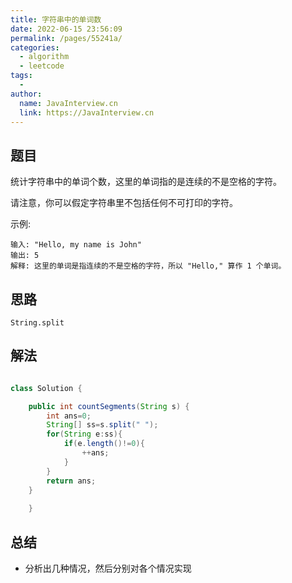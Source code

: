 ```yaml
---
title: 字符串中的单词数
date: 2022-06-15 23:56:09
permalink: /pages/55241a/
categories:
  - algorithm
  - leetcode
tags:
  - 
author: 
  name: JavaInterview.cn
  link: https://JavaInterview.cn
---
```


## 题目
统计字符串中的单词个数，这里的单词指的是连续的不是空格的字符。

请注意，你可以假定字符串里不包括任何不可打印的字符。

示例:

    输入: "Hello, my name is John"
    输出: 5
    解释: 这里的单词是指连续的不是空格的字符，所以 "Hello," 算作 1 个单词。



## 思路

    String.split
 
## 解法
```java

class Solution {

    public int countSegments(String s) {
        int ans=0;
        String[] ss=s.split(" ");
        for(String e:ss){
            if(e.length()!=0){
                ++ans;
            }
        }
        return ans;
    }
    
    }

```

## 总结

- 分析出几种情况，然后分别对各个情况实现 

